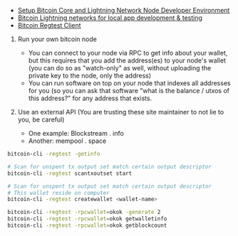 - [Setup Bitcoin Core and Lightning Network Node Developer Environment](./bitcoin-env-setup.md)
- [Bitcoin Lightning networks for local app development & testing](https://github.com/jamaljsr/polar)
- [Bitcoin Regtest Client](https://github.com/bitcoinjs/regtest-client)


1. Run your own bitcoin node
    - You can connect to your node via RPC to get info about your wallet, but this requires that you add the address(es) to your node's wallet (you can do so as "watch-only" as well, without uploading the private key to the node, only the address)
    - You can run software on top on your node that indexes all addresses for you (so you can ask that software "what is the balance / utxos of this address?" for any address that exists.

2. Use an external API (You are trusting these site maintainer to not lie to you, be careful)
    - One example: Blockstream . info
    - Another: mempool . space


```bash
bitcoin-cli -regtest -getinfo

# Scan for unspent tx output set match certain output descriptor
bitcoin-cli -regtest scantxoutset start

# Scan for unspent tx output set match certain output descriptor
# This wallet reside on computer
bitcoin-cli -regtest createwallet <wallet-name>

bitcoin-cli -regtest -rpcwallet=okok -generate 2
bitcoin-cli -regtest -rpcwallet=okok getwalletinfo
bitcoin-cli -regtest -rpcwallet=okok getblockcount
```